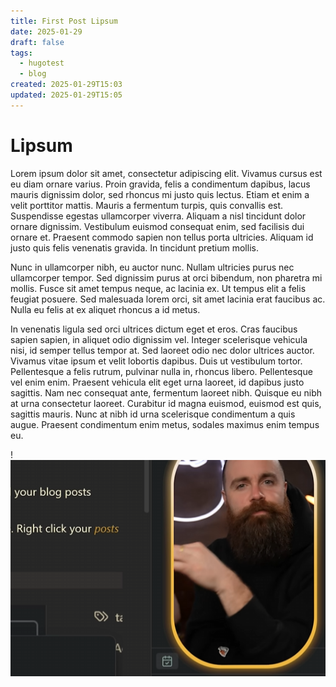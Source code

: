 ```yaml
---
title: First Post Lipsum
date: 2025-01-29
draft: false
tags:
  - hugotest
  - blog
created: 2025-01-29T15:03
updated: 2025-01-29T15:05
---
```

# Lipsum

Lorem ipsum dolor sit amet, consectetur adipiscing elit. Vivamus cursus est eu diam ornare varius. Proin gravida, felis a condimentum dapibus, lacus mauris dignissim dolor, sed rhoncus mi justo quis lectus. Etiam et enim a velit porttitor mattis. Mauris a fermentum turpis, quis convallis est. Suspendisse egestas ullamcorper viverra. Aliquam a nisl tincidunt dolor ornare dignissim. Vestibulum euismod consequat enim, sed facilisis dui ornare et. Praesent commodo sapien non tellus porta ultricies. Aliquam id justo quis felis venenatis gravida. In tincidunt pretium mollis.

Nunc in ullamcorper nibh, eu auctor nunc. Nullam ultricies purus nec ullamcorper tempor. Sed dignissim purus at orci bibendum, non pharetra mi mollis. Fusce sit amet tempus neque, ac lacinia ex. Ut tempus elit a felis feugiat posuere. Sed malesuada lorem orci, sit amet lacinia erat faucibus ac. Nulla eu felis at ex aliquet rhoncus a id metus.

In venenatis ligula sed orci ultrices dictum eget et eros. Cras faucibus sapien sapien, in aliquet odio dignissim vel. Integer scelerisque vehicula nisi, id semper tellus tempor at. Sed laoreet odio nec dolor ultrices auctor. Vivamus vitae ipsum et velit lobortis dapibus. Duis ut vestibulum tortor. Pellentesque a felis rutrum, pulvinar nulla in, rhoncus libero. Pellentesque vel enim enim. Praesent vehicula elit eget urna laoreet, id dapibus justo sagittis. Nam nec consequat ante, fermentum laoreet nibh. Quisque eu nibh at urna consectetur laoreet. Curabitur id magna euismod, euismod est quis, sagittis mauris. Nunc at nibh id urna scelerisque condimentum a quis augue. Praesent condimentum enim metus, sodales maximus enim tempus eu.

!![Image Description](/images/First%20Post.webp)
